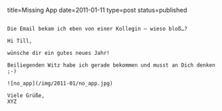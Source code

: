 title=Missing App
date=2011-01-11
type=post
status=published
~~~~~~

Die Email bekam ich eben von einer Kollegin – wieso bloß…?

Hi Till,

wünsche dir ein gutes neues Jahr!

Beiliegenden Witz habe ich gerade bekommen und musst an Dich denken ;-)

![no_app](/img/2011-01/no_app.jpg)

Viele Grüße,
XYZ